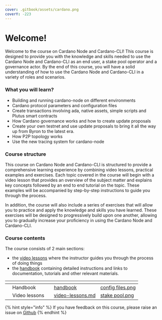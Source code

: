 ```yaml
---
cover: .gitbook/assets/cardano.png
coverY: -223
---
```


# Welcome!

Welcome to the course on Cardano Node and Cardano-CLI! This course is designed to provide you with the knowledge and skills needed to use the Cardano Node and Cardano-CLI as an end user, a stake pool operator and a governance actor. By the end of this course, you will have a solid understanding of how to use the Cardano Node and Cardano-CLI in a variety of roles and scenarios.

### What you will learn?

* Building and running cardano-node on different environments
* Cardano protocol parameters and configuration files
* Create transactions involving ada, native assets, simple scripts and Plutus smart contracts&#x20;
* How Cardano governance works and how to create update proposals
* Create your own testnet and use update proposals to bring it all the way up from Byron to the latest era.&#x20;
* How P2P topology works
* Use the new tracing system for cardano-node

### Course structure

This course on Cardano Node and Cardano-CLI is structured to provide a comprehensive learning experience by combining video lessons, practical examples and exercises. Each topic covered in the course will begin with a video lesson that provides an overview of the subject matter and explains key concepts followed by an end to end tutorial on the topic. These examples will be accompanied by step-by-step instructions to guide you through the process.

In addition, the course will also include a series of exercises that will allow you to practice and apply the knowledge and skills you have learned. These exercises will be designed to progressively build upon one another, allowing you to gradually increase your proficiency in using the Cardano Node and Cardano-CLI.&#x20;

### Course contents

The course consists of 2 main sections:&#x20;

* the [video lessons](video-lessons.md) where the instructor guides you through the process of doing things
* the [handbook](handbook/) containing detailed instructions and links to documentation, tutorials and other relevant materials. &#x20;

<table data-card-size="large" data-view="cards"><thead><tr><th></th><th></th><th></th><th data-hidden data-card-target data-type="content-ref"></th><th data-hidden data-card-cover data-type="files"></th></tr></thead><tbody><tr><td></td><td>Handbook</td><td></td><td><a href="handbook/">handbook</a></td><td><a href=".gitbook/assets/config files.png">config files.png</a></td></tr><tr><td></td><td>Video lessons</td><td></td><td><a href="video-lessons.md">video-lessons.md</a></td><td><a href=".gitbook/assets/stake pool.png">stake pool.png</a></td></tr></tbody></table>

{% hint style="info" %}
If you have feedback on this course, please raise an issue on [Github](https://github.com/carloslodelar/cardano-course/issues)
{% endhint %}
